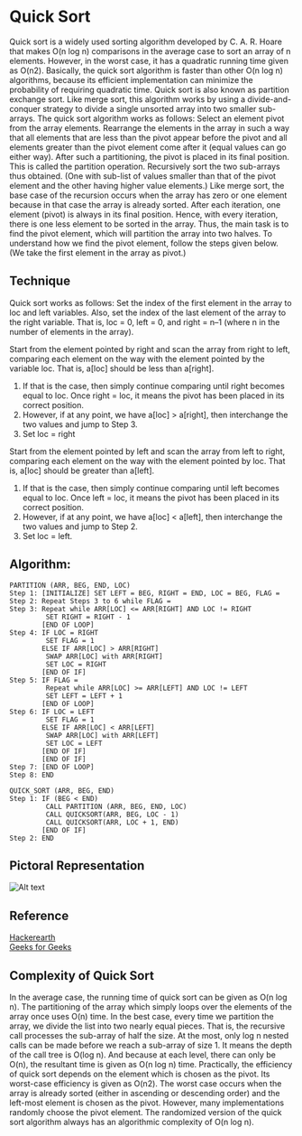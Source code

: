 # Quick Sort

Quick sort is a widely used sorting algorithm developed by C. A. R. Hoare that makes O(n log n)
comparisons in the average case to sort an array of n elements. However, in the worst case, it has
a quadratic running time given as O(n2). Basically, the quick sort algorithm is faster than other O(n log n) algorithms, because its efficient implementation can minimize the probability of requiring quadratic time. Quick sort is also known as partition exchange sort.
Like merge sort, this algorithm works by using a divide-and-conquer strategy to divide a single
unsorted array into two smaller sub-arrays.
The quick sort algorithm works as follows:
Select an element pivot from the array elements.
Rearrange the elements in the array in such a way that all elements that are less than the pivot appear before the pivot and all elements greater than the pivot element come after it (equal values can go either way). After such a partitioning, the pivot is placed in its final position. This is called the partition operation.
 Recursively sort the two sub-arrays thus obtained. (One with sub-list of values smaller than that of the pivot element and the other having higher value elements.)
Like merge sort, the base case of the recursion occurs when the array has zero or one element
because in that case the array is already sorted. After each iteration, one element (pivot) is always in its final position. Hence, with every iteration, there is one less element to be sorted in the array. Thus, the main task is to find the pivot element, which will partition the array into two halves. To understand how we find the pivot element, follow the steps given below. (We take the first element in the array as pivot.)

## Technique

Quick sort works as follows:
Set the index of the first element in the array to loc and left variables. Also, set the index of the last element of the array to the right variable. That is, loc = 0, left = 0, and right = n–1 (where n in the number of elements in the array).

 Start from the element pointed by right and scan the array from right to left, comparing each element on the way with the element pointed by the variable loc. That is, a[loc] should be less than a[right].
1. If that is the case, then simply continue comparing until right becomes equal to loc. Once right = loc, it means the pivot has been placed in its correct position.
2. However, if at any point, we have a[loc] > a[right], then interchange the two values and jump to Step 3.
3. Set loc = right

Start from the element pointed by left and scan the array from left to right, comparing each element on the way with the element pointed by loc.
That is, a[loc] should be greater than a[left].
1. If that is the case, then simply continue comparing until left becomes equal to loc. Once left = loc, it means the pivot has been placed in its correct position.
2. However, if at any point, we have a[loc] < a[left], then interchange the two values and jump to Step 2.
3. Set loc = left.


## Algorithm:
```
PARTITION (ARR, BEG, END, LOC)
Step 1: [INITIALIZE] SET LEFT = BEG, RIGHT = END, LOC = BEG, FLAG =
Step 2: Repeat Steps 3 to 6 while FLAG =
Step 3: Repeat while ARR[LOC] <= ARR[RIGHT] AND LOC != RIGHT
         SET RIGHT = RIGHT - 1
        [END OF LOOP]
Step 4: IF LOC = RIGHT
         SET FLAG = 1
        ELSE IF ARR[LOC] > ARR[RIGHT]
         SWAP ARR[LOC] with ARR[RIGHT]
         SET LOC = RIGHT
        [END OF IF]
Step 5: IF FLAG =
         Repeat while ARR[LOC] >= ARR[LEFT] AND LOC != LEFT
         SET LEFT = LEFT + 1
        [END OF LOOP]
Step 6: IF LOC = LEFT
         SET FLAG = 1
        ELSE IF ARR[LOC] < ARR[LEFT]
         SWAP ARR[LOC] with ARR[LEFT]
         SET LOC = LEFT
        [END OF IF]
        [END OF IF]
Step 7: [END OF LOOP]
Step 8: END

QUICK_SORT (ARR, BEG, END)
Step 1: IF (BEG < END)
         CALL PARTITION (ARR, BEG, END, LOC)
         CALL QUICKSORT(ARR, BEG, LOC - 1)
         CALL QUICKSORT(ARR, LOC + 1, END)
        [END OF IF]
Step 2: END
```

## Pictoral Representation
![Alt text](../images/quick-sort.png?raw=true "Title")

## Reference 
 <a href="https://www.hackerearth.com/practice/algorithms/sorting/quick-sort/tutorial/">Hackerearth</a>
 <br>
<a href="https://www.geeksforgeeks.org/quick-sort/">Geeks for Geeks</a>

## Complexity of Quick Sort

In the average case, the running time of quick sort can be given as O(n log n). The partitioning of
the array which simply loops over the elements of the array once uses O(n) time.
In the best case, every time we partition the array, we divide the list into two nearly equal
pieces. That is, the recursive call processes the sub-array of half the size. At the most, only log n
nested calls can be made before we reach a sub-array of size 1. It means the depth of the call tree
is O(log n). And because at each level, there can only be O(n), the resultant time is given as O(n
log n) time.
Practically, the efficiency of quick sort depends on the element which is chosen as the pivot.
Its worst-case efficiency is given as O(n2). The worst case occurs when the array is already sorted
(either in ascending or descending order) and the left-most element is chosen as the pivot.
However, many implementations randomly choose the pivot element. The randomized version
of the quick sort algorithm always has an algorithmic complexity of O(n log n).

